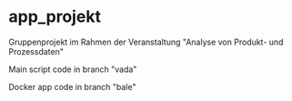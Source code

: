 # app_projekt
Gruppenprojekt im Rahmen der Veranstaltung "Analyse von Produkt- und Prozessdaten"

Main script code in branch "vada"

Docker app code in branch "bale"
